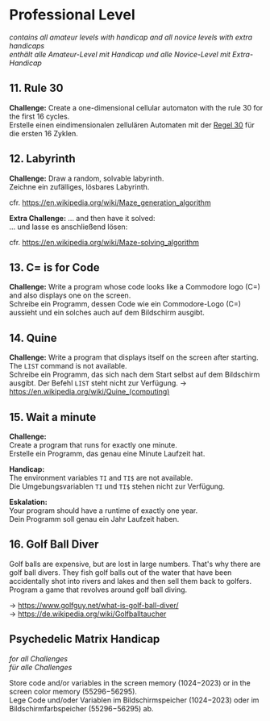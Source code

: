 # Professional Level

*contains all amateur levels with handicap and all novice levels with extra handicaps*  
*enthält alle Amateur-Level mit Handicap und alle Novice-Level mit Extra-Handicap*

## 11. Rule 30

**Challenge:**
Create a one-dimensional cellular automaton with the rule 30 for the first 16 cycles.  
Erstelle einen eindimensionalen zellulären Automaten mit der [Regel 30](https://en.wikipedia.org/wiki/Rule_30) für die ersten 16 Zyklen.

## 12. Labyrinth

**Challenge:**
Draw a random, solvable labyrinth.  
Zeichne ein zufälliges, lösbares Labyrinth.

cfr. https://en.wikipedia.org/wiki/Maze_generation_algorithm

**Extra Challenge:**
… and then have it solved:  
… und lasse es anschließend lösen:

cfr. https://en.wikipedia.org/wiki/Maze-solving_algorithm

## 13. C= is for Code

**Challenge:**
Write a program whose code looks like a Commodore logo (C=) and also displays one on the screen.  
Schreibe ein Programm, dessen Code wie ein Commodore-Logo (C=) aussieht und ein solches auch auf dem Bildschirm ausgibt.

## 14. Quine

**Challenge:**
Write a program that displays itself on the screen after starting. The `LIST` command is not available.  
Schreibe ein Programm, das sich nach dem Start selbst auf dem Bildschirm ausgibt. Der Befehl `LIST` steht nicht zur Verfügung.
→ https://en.wikipedia.org/wiki/Quine_(computing)

## 15. Wait a minute

**Challenge:**  
Create a program that runs for exactly one minute.  
Erstelle ein Programm, das genau eine Minute Laufzeit hat.

**Handicap:**  
The environment variables `TI` and `TI$` are not available.  
Die Umgebungsvariablen `TI` und `TI$` stehen nicht zur Verfügung.

**Eskalation:**  
Your program should have a runtime of exactly one year.  
Dein Programm soll genau ein Jahr Laufzeit haben.

## 16. Golf Ball Diver

Golf balls are expensive, but are lost in large numbers. That's why there are golf ball divers. They fish golf balls out of the water that have been accidentally shot into rivers and lakes and then sell them back to golfers. Program a game that revolves around golf ball diving.

→ https://www.golfguy.net/what-is-golf-ball-diver/  
→ https://de.wikipedia.org/wiki/Golfballtaucher

## Psychedelic Matrix Handicap

*for all Challenges*  
*für alle Challenges*

Store code and/or variables in the screen memory ($1024-$2023) or in the screen color memory ($55296-$56295).  
Lege Code und/oder Variablen im Bildschirmspeicher ($1024-$2023) oder im Bildschirmfarbspeicher ($55296-$56295) ab.
